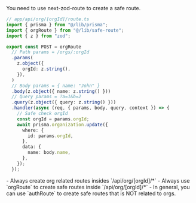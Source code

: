 <context>
You need to use next-zod-route to create a safe route.
</context>

<example>

```ts
// app/api/org/[orgId]/route.ts
import { prisma } from "@/lib/prisma";
import { orgRoute } from "@/lib/safe-route";
import { z } from "zod";

export const POST = orgRoute
  // Path params = /orgs/:orgId
  .params(
    z.object({
      orgId: z.string(),
    }),
  )
  // Body params = { name: "John" }
  .body(z.object({ name: z.string() }))
  // Query params = ?a=1&b=2
  .query(z.object({ query: z.string() }))
  .handler(async (req, { params, body, query, context }) => {
    // Safe check orgId
    const orgId = params.orgId;
    await prisma.organization.update({
      where: {
        id: params.orgId,
      },
      data: {
        name: body.name,
      },
    });
  });
```

</example>

<rules>
- Always create org related routes insides `/api/org/[orgId]/*`
- Always use `orgRoute` to create safe routes inside `/api/org/[orgId]/*`
- In general, you can use `authRoute` to create safe routes that is NOT related to orgs.

</rules>
